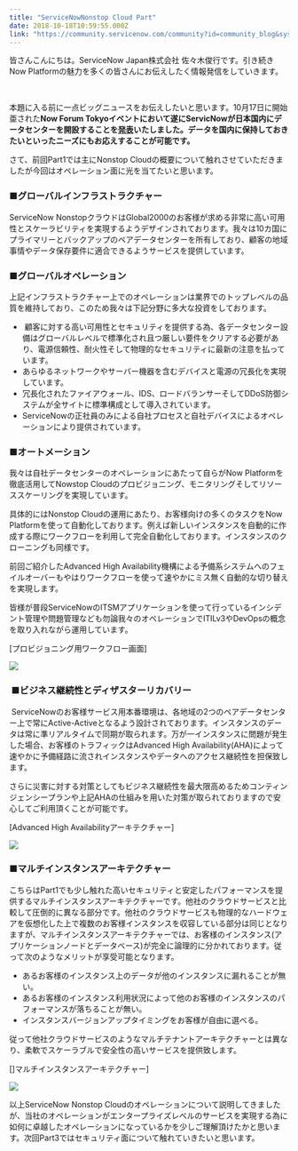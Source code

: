 ```yaml
---
title: "ServiceNowNonstop Cloud Part"
date: 2018-10-18T10:59:55.000Z
link: "https://community.servicenow.com/community?id=community_blog&sys_id=52a87210db916b80a39a0b55ca961923"
---
```

<p>皆さんこんにちは。ServiceNow Japan株式会社 佐々木俊行です。引き続きNow Platformの魅力を多くの皆さんにお伝えしたく情報発信をしていきます。</p>
<p> </p>
<p>本題に入る前に一点ビッグニュースをお伝えしたいと思います。10月17日に開始亜された<strong>Now Forum Tokyoイベントにおいて遂にServicNowが日本国内にデータセンターを開設することを<a href="https://www.servicenow.co.jp/company/media/press-room/nttcom.html" rel="nofollow">発表</a>いたしました。データを国内に保持しておきたいといったニーズにもお応えすることが可能です。</strong></p>
<p>さて、前回Part1では主にNonstop Cloudの概要について触れさせていただきましたが今回はオペレーション面に光を当てたいと思います。</p>
<h3>■グローバルインフラストラクチャー</h3>
<p>ServiceNow NonstopクラウドはGlobal2000のお客様が求める非常に高い可用性とスケーラビリティを実現するようデザインされております。我々は10カ国にプライマリーとバックアップのペアデータセンターを所有しており、顧客の地域事情やデータ保存要件に適合できるようサービスを提供しています。</p>
<h3>■グローバルオペレーション</h3>
<p>上記インフラストラクチャー上でのオペレーションは業界でのトップレベルの品質を維持しており、このため我々は下記分野に多大な投資をしております。</p>
<ul><li> 顧客に対する高い可用性とセキュリティを提供する為、各データセンター設備はグローバルレベルで標準化され且つ厳しい要件をクリアする必要があり、電源信頼性、耐火性そして物理的なセキュリティに最新の注意を払っています。</li><li>あらゆるネットワークやサーバー機器を含むデバイスと電源の冗長化を実現しています。</li><li>冗長化されたファイアウォール、IDS、ロードバランサーそしてDDoS防御システムが全サイトに標準構成として導入されています。</li><li>ServiceNowの正社員のみによる自社プロセスと自社デバイスによるオペレーションにより提供されています。</li></ul>
<h3>■オートメーション</h3>
<p>我々は自社データセンターのオペレーションにあたって自らがNow Platformを徹底活用してNowstop Cloudのプロビジョニング、モニタリングそしてリソーススケーリングを実現しています。</p>
<p>具体的にはNonstop Cloudの運用にあたり、お客様向けの多くのタスクをNow Platformを使って自動化しております。例えば新しいインスタンスを自動的に作成する際にワークフローを利用して完全自動化しております。インスタンスのクローニングも同様です。</p>
<p>前回ご紹介したAdvanced High Availability機構による予備系システムへのフェイルオーバーもやはりワークフローを使って速やかにミス無く自動的な切り替えを実現します。</p>
<p>皆様が普段ServiceNowのITSMアプリケーションを使って行っているインシデント管理や問題管理なども勿論我々のオペレーションでITILv3やDevOpsの概念を取り入れながら運用しています。</p>
<p>[プロビジョニング用ワークフロー画面]</p>
<p><img style="max-width: 100%; max-height: 480px;" src="343390e8db91af80a39a0b55ca961965.iix" /></p>
<h3> ■ビジネス継続性とディザスターリカバリー</h3>
<p> ServiceNowのお客様サービス用本番環境は、各地域の2つのペアデータセンター上で常にActive-Activeとなるよう設計されております。インスタンスのデータは常に準リアルタイムで同期が取られます。万が一インスタンスに問題が発生した場合、お客様のトラフィックはAdvanced High Availability(AHA)によって速やかに予備経路に流されインスタンスやデータへのアクセス継続性を担保致します。</p>
<p>さらに災害に対する対策としてもビジネス継続性を最大限高めるためコンティンジェンシープランや上記AHAの仕組みを用いた対策が取られておりますので安心してご利用頂くことが可能です。</p>
<p>[Advanced High Availabilityアーキテクチャー]</p>
<p><img style="max-width: 100%; max-height: 480px;" src="18a49c2cdb15af80a39a0b55ca961983.iix" /></p>
<h3>■マルチインスタンスアーキテクチャー</h3>
<p>こちらはPart1でも少し触れた高いセキュリティと安定したパフォーマンスを提供するマルチインスタンスアーキテクチャーです。他社のクラウドサービスと比較して圧倒的に異なる部分です。他社のクラウドサービスも物理的なハードウェアを仮想化した上で複数のお客様インスタンスを収容している部分は同じとなりますが、マルチインスタンスアーキテクチャーでは、お客様のインスタンス(アプリケーションノードとデータベース)が完全に論理的に分かれております。従って次のようなメリットが享受可能となります。</p>
<ul><li>あるお客様のインスタンス上のデータが他のインスタンスに漏れることが無い。</li><li>あるお客様のインスタンス利用状況によって他のお客様のインスタンスのパフォーマンスが落ちることが無い。</li><li>インスタンスバージョンアップタイミングをお客様が自由に選べる。</li></ul>
<p>従って他社クラウドサービスのようなマルチテナントアーキテクチャーとは異なり、柔軟でスケーラブルで安全性の高いサービスを提供致します。</p>
<p>[]マルチインスタンスアーキテクチャー]</p>
<p><img style="max-width: 100%; max-height: 480px;" src="85a654e4db95af80a39a0b55ca9619fd.iix" /></p>
<p>以上ServiceNow Nonstop Cloudのオペレーションについて説明してきましたが、当社のオペレーションがエンタープライズレベルのサービスを実現する為に如何に卓越したオペレーションになっているかを少しご理解頂けたかと思います。次回Part3ではセキュリティ面について触れていきたいと思います。</p>
